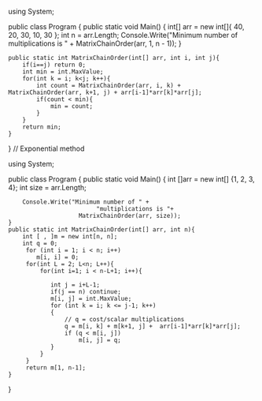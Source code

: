 using System;
					
public class Program
{
	public static void Main()
	{
		 int[] arr = new int[]{ 40, 20, 30, 10, 30 }; 
		 int n = arr.Length;
		 Console.Write("Minimum number of multiplications is "
                          + MatrixChainOrder(arr, 1, n - 1)); 
	}
	
	public static int MatrixChainOrder(int[] arr, int i, int j){
		if(i==j) return 0;
		int min = int.MaxValue;
		for(int k = i; k<j; k++){
			int count = MatrixChainOrder(arr, i, k) + MatrixChainOrder(arr, k+1, j) + arr[i-1]*arr[k]*arr[j];
	        if(count < min){
				min = count;
			}
		}
		return min;
	}
}
// Exponential method

using System;
					
public class Program
{
	public static void Main()
	{
		int []arr = new int[] {1, 2, 3, 4}; 
        int size = arr.Length; 
  
        Console.Write("Minimum number of " +  
                             "multiplications is "+ 
                        MatrixChainOrder(arr, size)); 
	}
	public static int MatrixChainOrder(int[] arr, int n){
		int [ , ]m = new int[n, n]; 
		int q = 0;
		 for (int i = 1; i < n; i++) 
            m[i, i] = 0; 
		 for(int L = 2; L<n; L++){
			 for(int i=1; i < n-L+1; i++){
				
                int j = i+L-1; 
                if(j == n) continue; 
                m[i, j] = int.MaxValue; 
                for (int k = i; k <= j-1; k++) 
                { 
                    // q = cost/scalar multiplications 
                    q = m[i, k] + m[k+1, j] +  arr[i-1]*arr[k]*arr[j]; 
                    if (q < m[i, j]) 
                        m[i, j] = q; 
                } 
			 }
		 }
		 return m[1, n-1]; 
	}
	
}